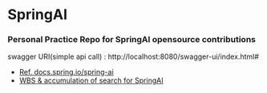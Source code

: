 # SpringAI

### Personal Practice Repo for SpringAI opensource contributions
swagger URI(simple api call) : http://localhost:8080/swagger-ui/index.html#
* [Ref. docs.spring.io/spring-ai](https://docs.spring.io/spring-ai/reference/api/chat/groq-chat.html)
* [WBS & accumulation of search for SpringAI](https://www.notion.so/spring-ai-255563c2bc86800ab7dbc566c63daf4d)

